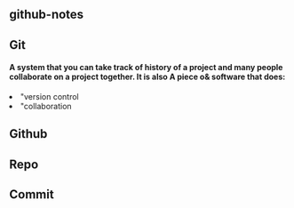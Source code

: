 ## github-notes

## Git
#### A system that you can take track of history of a project and many people collaborate on a project together. It is also A piece o& software that does:
<li>"version control</li>
<li>"collaboration</li>

## Github

## Repo

## Commit
